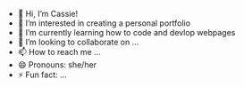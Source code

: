 - 👋 Hi, I’m Cassie!
- 👀 I’m interested in creating a personal portfolio
- 🌱 I’m currently learning how to code and devlop webpages
- 💞️ I’m looking to collaborate on ...
- 📫 How to reach me ...
- 😄 Pronouns: she/her
- ⚡ Fun fact: ...

<!---
CASSI3007/CASSI3007 is a ✨ special ✨ repository because its `README.md` (this file) appears on your GitHub profile.
You can click the Preview link to take a look at your changes.
--->
